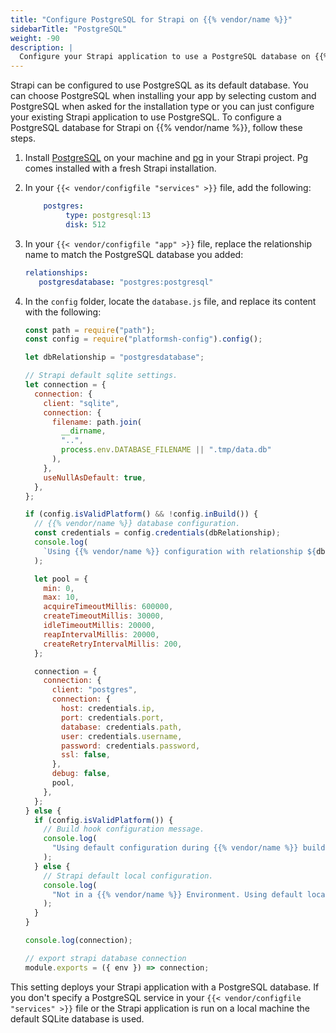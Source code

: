 ```yaml
---
title: "Configure PostgreSQL for Strapi on {{% vendor/name %}}"
sidebarTitle: "PostgreSQL"
weight: -90
description: |
  Configure your Strapi application to use a PostgreSQL database on {{% vendor/name %}}.
---
```


Strapi can be configured to use PostgreSQL as its default database.
You can choose PostgreSQL when installing your app by selecting custom and PostgreSQL when asked for the installation type
or you can just configure your existing Strapi application to use PostgreSQL.
To configure a PostgreSQL database for Strapi on {{% vendor/name %}}, follow these steps.

1.  Install [PostgreSQL](https://www.postgresql.org/download/) on your machine
    and [pg](https://www.npmjs.com/package/pg) in your Strapi project.
    Pg comes installed with a fresh Strapi installation.

2.  In your `{{< vendor/configfile "services" >}}` file, add the following:

    ```yaml
    	postgres:
    	     type: postgresql:13
             disk: 512
    ```

3.  In your `{{< vendor/configfile "app" >}}` file, replace the relationship name to match the PostgreSQL database you added:

    ```yaml
    relationships:
       postgresdatabase: "postgres:postgresql"
    ```

4.  In the `config` folder, locate the `database.js` file, and replace its content with the following:

    ```js
    const path = require("path");
    const config = require("platformsh-config").config();

    let dbRelationship = "postgresdatabase";

    // Strapi default sqlite settings.
    let connection = {
      connection: {
        client: "sqlite",
        connection: {
          filename: path.join(
            __dirname,
            "..",
            process.env.DATABASE_FILENAME || ".tmp/data.db"
          ),
        },
        useNullAsDefault: true,
      },
    };

    if (config.isValidPlatform() && !config.inBuild()) {
      // {{% vendor/name %}} database configuration.
      const credentials = config.credentials(dbRelationship);
      console.log(
        `Using {{% vendor/name %}} configuration with relationship ${dbRelationship}.`
      );

      let pool = {
        min: 0,
        max: 10,
        acquireTimeoutMillis: 600000,
        createTimeoutMillis: 30000,
        idleTimeoutMillis: 20000,
        reapIntervalMillis: 20000,
        createRetryIntervalMillis: 200,
      };

      connection = {
        connection: {
          client: "postgres",
          connection: {
            host: credentials.ip,
            port: credentials.port,
            database: credentials.path,
            user: credentials.username,
            password: credentials.password,
            ssl: false,
          },
          debug: false,
          pool,
        },
      };
    } else {
      if (config.isValidPlatform()) {
        // Build hook configuration message.
        console.log(
          "Using default configuration during {{% vendor/name %}} build hook until relationships are available."
        );
      } else {
        // Strapi default local configuration.
        console.log(
          "Not in a {{% vendor/name %}} Environment. Using default local sqlite configuration."
        );
      }
    }

    console.log(connection);

    // export strapi database connection
    module.exports = ({ env }) => connection;
    ```

This setting deploys your Strapi application with a PostgreSQL database.
If you don't specify a PostgreSQL service in your `{{< vendor/configfile "services" >}}` file or the Strapi application is run on a local machine
the default SQLite database is used.
